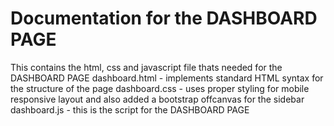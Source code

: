 # Documentation for the DASHBOARD PAGE

This contains the html, css and javascript file thats needed for the DASHBOARD PAGE
dashboard.html - implements standard HTML syntax for the structure of the page
dashboard.css - uses proper styling for mobile responsive layout and also added a bootstrap offcanvas for the sidebar
dashboard.js - this is the script for the DASHBOARD PAGE
